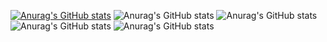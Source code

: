 [![Anurag's GitHub stats](https://github-readme-stats.vercel.app/api?username=NidalZabade)](https://github.com/anuraghazra/github-readme-stats)
![Anurag's GitHub stats](https://github-readme-stats.vercel.app/api?username=NidalZabade&hide=contribs,prs)
![Anurag's GitHub stats](https://github-readme-stats.vercel.app/api?username=NidalZabade&count_private=true)
![Anurag's GitHub stats](https://github-readme-stats.vercel.app/api?username=NidalZabade&show_icons=true)
![Anurag's GitHub stats](https://github-readme-stats.vercel.app/api?username=NidalZabade&show_icons=true&theme=radical)

